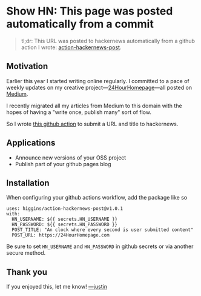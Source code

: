 # Show HN: This page was posted automatically from a commit

> tl;dr: This URL was posted to hackernews automatically from a github
> action I wrote:
> [action-hackernews-post](https://github.com/marketplace/actions/post-to-hackernews).

## Motivation
Earlier this year I started writing online regularly. I committed to a
pace of weekly updates on my creative
project—[24HourHomepage](https://24hourhomepage.com)—all posted on
[Medium](https://higgins.medium.com).

I recently migrated all my articles from Medium to this domain with
the hopes of having a "write once, publish many" sort of flow.

So I wrote [this github
action](https://github.com/marketplace/actions/post-to-hackernews) to
submit a URL and title to hackernews.

## Applications
* Announce new versions of your OSS project
* Publish part of your github pages blog

## Installation
When configuring your github actions workflow, add the package like so

```
uses: higgins/action-hackernews-post@v1.0.1
with:
  HN_USERNAME: ${{ secrets.HN_USERNAME }}
  HN_PASSWORD: ${{ secrets.HN_PASSWORD }}
  POST_TITLE: "An clock where every second is user submitted content"
  POST_URL: https://24HourHomepage.com
```

Be sure to set `HN_USERNAME` and `HN_PASSWORD` in github secrets or
via another secure method.

## Thank you
If you enjoyed this, let me know! [—justin](https://twitter.com/justinprojects)

